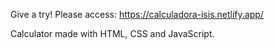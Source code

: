 Give a try! Please access: https://calculadora-isis.netlify.app/

Calculator made with HTML, CSS and JavaScript.
